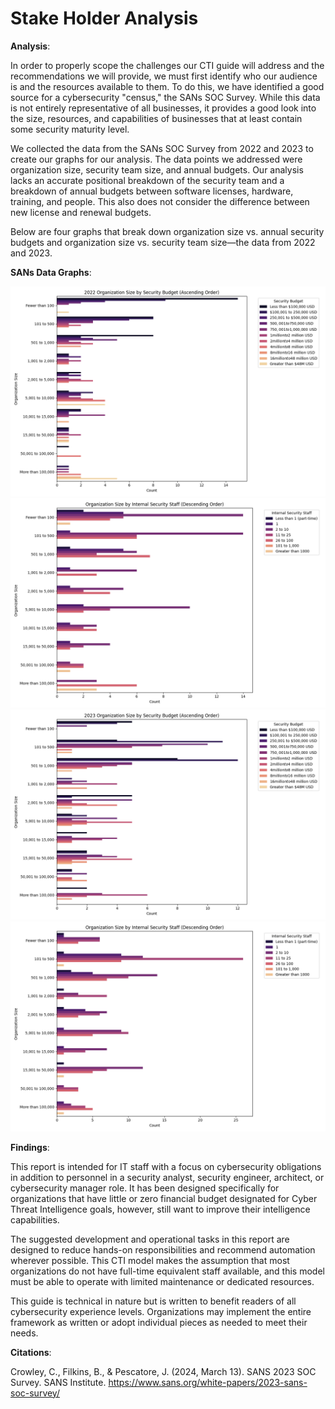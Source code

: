 # Stake Holder Analysis

**Analysis**:

In order to properly scope the challenges our CTI guide will address and the recommendations we will provide, we must first identify who our audience is and the resources available to them. To do this, we have identified a good source for a cybersecurity "census," the SANs SOC Survey. While this data is not entirely representative of all businesses, it provides a good look into the size, resources, and capabilities of businesses that at least contain some security maturity level. 

We collected the data from the SANs SOC Survey from 2022 and 2023 to create our graphs for our analysis. The data points we addressed were organization size, security team size, and annual budgets. Our analysis lacks an accurate positional breakdown of the security team and a breakdown of annual budgets between software licenses, hardware, training, and people. This also does not consider the difference between new license and renewal budgets. 

Below are four graphs that break down organization size vs. annual security budgets and organization size vs. security team size—the data from 2022 and 2023. 

**SANs Data Graphs**:
<div class="align-center">
	<img src="./images/2022-OrgbyBudget.png" alt="what am I doing here?">
<div>

<div class="align-center">
	<img src="./images/2022-OrgbySecSize.png" alt="what am I doing here?">
<div>

<div class="align-center">
	<img src="./images/2023-OrgbyBudget.png" alt="what am I doing here?">
<div>

<div class="align-center">
	<img src="./images/2023-OrgbySecSize.png" alt="what am I doing here?">
<div>


**Findings**: 

This report is intended for IT staff with a focus on cybersecurity obligations in addition to personnel in a security analyst, security engineer, architect, or cybersecurity manager role. It has been designed specifically for organizations that have little or zero financial budget designated for Cyber Threat Intelligence goals, however, still want to improve their intelligence capabilities. 

The suggested development and operational tasks in this report are designed to reduce hands-on responsibilities and recommend automation wherever possible. This CTI model makes the assumption that most organizations do not have full-time equivalent staff available, and this model must be able to operate with limited maintenance or dedicated resources. 

This guide is technical in nature but is written to benefit readers of all cybersecurity experience levels. Organizations may implement the entire framework as written or adopt individual pieces as needed to meet their needs. 

**Citations**: 

Crowley, C., Filkins, B., & Pescatore, J. (2024, March 13). SANS 2023 SOC Survey. SANS Institute. https://www.sans.org/white-papers/2023-sans-soc-survey/ 
